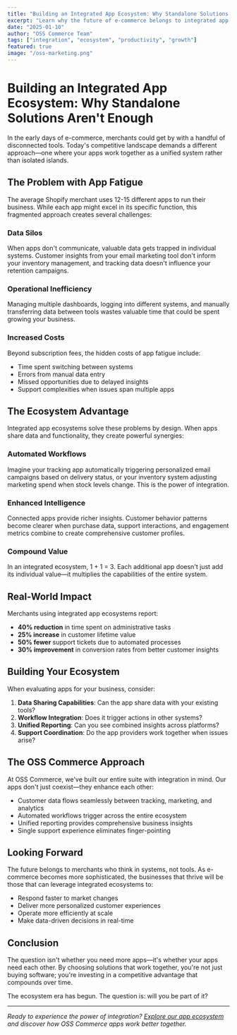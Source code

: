 ```yaml
---
title: "Building an Integrated App Ecosystem: Why Standalone Solutions Aren't Enough"
excerpt: "Learn why the future of e-commerce belongs to integrated app ecosystems and how they're transforming business operations."
date: "2025-01-10"
author: "OSS Commerce Team"
tags: ["integration", "ecosystem", "productivity", "growth"]
featured: true
image: "/oss-marketing.png"
---
```


# Building an Integrated App Ecosystem: Why Standalone Solutions Aren't Enough

In the early days of e-commerce, merchants could get by with a handful of disconnected tools. Today's competitive landscape demands a different approach—one where your apps work together as a unified system rather than isolated islands.

## The Problem with App Fatigue

The average Shopify merchant uses 12-15 different apps to run their business. While each app might excel in its specific function, this fragmented approach creates several challenges:

### Data Silos
When apps don't communicate, valuable data gets trapped in individual systems. Customer insights from your email marketing tool don't inform your inventory management, and tracking data doesn't influence your retention campaigns.

### Operational Inefficiency
Managing multiple dashboards, logging into different systems, and manually transferring data between tools wastes valuable time that could be spent growing your business.

### Increased Costs
Beyond subscription fees, the hidden costs of app fatigue include:
- Time spent switching between systems
- Errors from manual data entry
- Missed opportunities due to delayed insights
- Support complexities when issues span multiple apps

## The Ecosystem Advantage

Integrated app ecosystems solve these problems by design. When apps share data and functionality, they create powerful synergies:

### Automated Workflows
Imagine your tracking app automatically triggering personalized email campaigns based on delivery status, or your inventory system adjusting marketing spend when stock levels change. This is the power of integration.

### Enhanced Intelligence
Connected apps provide richer insights. Customer behavior patterns become clearer when purchase data, support interactions, and engagement metrics combine to create comprehensive customer profiles.

### Compound Value
In an integrated ecosystem, 1 + 1 = 3. Each additional app doesn't just add its individual value—it multiplies the capabilities of the entire system.

## Real-World Impact

Merchants using integrated app ecosystems report:

- **40% reduction** in time spent on administrative tasks
- **25% increase** in customer lifetime value
- **50% fewer** support tickets due to automated processes
- **30% improvement** in conversion rates from better customer insights

## Building Your Ecosystem

When evaluating apps for your business, consider:

1. **Data Sharing Capabilities**: Can the app share data with your existing tools?
2. **Workflow Integration**: Does it trigger actions in other systems?
3. **Unified Reporting**: Can you see combined insights across platforms?
4. **Support Coordination**: Do the app providers work together when issues arise?

## The OSS Commerce Approach

At OSS Commerce, we've built our entire suite with integration in mind. Our apps don't just coexist—they enhance each other:

- Customer data flows seamlessly between tracking, marketing, and analytics
- Automated workflows trigger across the entire ecosystem
- Unified reporting provides comprehensive business insights
- Single support experience eliminates finger-pointing

## Looking Forward

The future belongs to merchants who think in systems, not tools. As e-commerce becomes more sophisticated, the businesses that thrive will be those that can leverage integrated ecosystems to:

- Respond faster to market changes
- Deliver more personalized customer experiences
- Operate more efficiently at scale
- Make data-driven decisions in real-time

## Conclusion

The question isn't whether you need more apps—it's whether your apps need each other. By choosing solutions that work together, you're not just buying software; you're investing in a competitive advantage that compounds over time.

The ecosystem era has begun. The question is: will you be part of it?

---

*Ready to experience the power of integration? [Explore our app ecosystem](/) and discover how OSS Commerce apps work better together.*